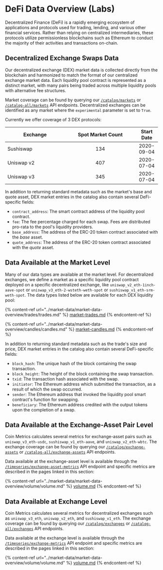 # DeFi Data Overview (Labs)

Decentralized Finance (DeFi) is a rapidly emerging ecosystem of applications and protocols used for trading, lending, and various other financial services. Rather than relying on centralized intermediaries, these protocols utilize permissionless blockchains such as Ethereum to conduct the majority of their activities and transactions on-chain.

## Decentralized Exchange Swaps Data

Our decentralized exchange (DEX) market data is collected directly from the blockchain and harmonized to match the format of our centralized exchange market data. Each liquidity pool contract is represented as a distinct market, with many pairs being traded across multiple liquidity pools with alternative fee structures.

Market coverage can be found by querying our [`/catalog/markets`](https://docs.coinmetrics.io/api/v4#operation/getCatalogMarkets) or [`/catalog-all/markets`](https://docs.coinmetrics.io/api/v4#operation/getCatalogAllMarkets) API endpoints. Decentralized exchanges can be identified as any market where the `experimental` parameter is set to `True`.

Currently we offer coverage of 3 DEX protocols:

<table><thead><tr><th width="181.33333333333331">Exchange</th><th width="217" align="center">Spot Market Count</th><th align="center">Start Date</th></tr></thead><tbody><tr><td>Sushiswap</td><td align="center">134</td><td align="center">2020-09-04</td></tr><tr><td>Uniswap v2</td><td align="center">407</td><td align="center">2020-07-04</td></tr><tr><td>Uniswap v3</td><td align="center">345</td><td align="center">2020-07-04</td></tr></tbody></table>

In addition to returning standard metadata such as the market's base and quote asset, DEX market entries in the catalog also contain several DeFi-specific fields:

* `contract_address`: The smart contract address of the liquidity pool contract.
* `fee`: The fee percentage charged for each swap. Fees are distributed pro-rata to the pool's liquidity providers.
* `base_address`: The address of the ERC-20 token contract associated with the _base_ asset.
* `quote_address`: The address of the ERC-20 token contract associated with the _quote_ asset.

## Data Available at the Market Level

Many of our data types are available at the market level. For decentralized exchanges, we define a market as a specific liquidity pool contract deployed on a specific decentralized exchange, like `uniswap_v2_eth-1inch-aave-spot` or `uniswap_v3_eth-2-wsteth-weth-spot` or `sushiswap_v1_eth-srm-weth-spot`. The data types listed below are available for each DEX liquidity pool:&#x20;

{% content-ref url="../market-data/market-data-overview/trades/trades.md" %}
[market-trades.md](../market-data/market-data-overview/trades/trades.md)
{% endcontent-ref %}

{% content-ref url="../market-data/market-data-overview/candles/candles.md" %}
[market-candles.md](../market-data/market-data-overview/candles/candles.md)
{% endcontent-ref %}

In addition to returning standard metadata such as the trade's size and price, DEX market entries in the catalog also contain several DeFi-specific fields:

* `block_hash`: The unique hash of the block containing the swap transaction.
* `block_height`: The height of the block containing the swap transaction.
* `txid`: The transaction hash associated with the swap.
* `initiator`: The Ethereum address which submitted the transaction, as a result of which the swap occurred.
* `sender`: The Ethereum address that invoked the liquidity pool smart contract's function for swapping.
* `beneficiary`: The Ethereum address credited with the output tokens upon the completion of a swap.

## Data Available at the Exchange-Asset Pair Level

Coin Metrics calculates several metrics for exchange-asset pairs such as `uniswap_v3_eth-usdc`, `sushiswap_v1_eth-aave`, and `uniswap_v2_eth-wbtc`. The exchange coverage can be found by querying our [`/catalog/exchange-assets`](https://docs.coinmetrics.io/api/v4#operation/getCatalogExchangeAssets) or [`/catalog-all/exchange-assets`](https://docs.coinmetrics.io/api/v4#operation/getCatalogAllExchangeAssets) API endpoints.

Data available at the exchange-asset level is available through the [`/timeseries/exchange-asset-metrics`](https://docs.coinmetrics.io/api/v4#operation/getTimeseriesExchangeAssetMetrics) API endpoint and specific metrics are described in the pages linked in this section:&#x20;

{% content-ref url="../market-data/market-data-overview/volume/volume.md" %}
[volume.md](../market-data/market-data-overview/volume/volume.md.md)
{% endcontent-ref %}
## Data Available at Exchange Level&#x20;

Coin Metrics calculates several metrics for decentralized exchanges such as `uniswap_v3_eth`, `uniswap_v2_eth`, and `sushiswap_v1_eth`. The exchange coverage can be found by querying our [`/catalog/exchanges`](https://docs.coinmetrics.io/api/v4#operation/getCatalogExchanges) or [`/catalog-all/exchanges`](https://docs.coinmetrics.io/api/v4#operation/getCatalogAllExchanges) API endpoints.

Data available at the exchange level is available through the [`/timeseries/exchange-metrics`](https://docs.coinmetrics.io/api/v4#operation/getTimeseriesExchangeMetrics) API endpoint and specific metrics are described in the pages linked in this section:&#x20;

{% content-ref url="../market-data/market-data-overview/volume/volume.md" %}
[volume.md](../market-data/market-data-overview/volume/volume.md.md)
{% endcontent-ref %}